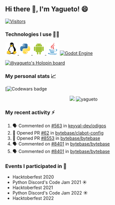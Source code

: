 ## Hi there 👋, I'm Yagueto! 😄


[![Visitors](https://hits.sh/github.com/yagueto/yagueto.svg?style=for-the-badge&label=Visitors&color=007ec6)](https://hits.sh/github.com/yagueto/yagueto/)

### Technologies I use 👨‍💻

<p align="left"> 
<a href="https://www.linux.org" target="_blank"><img src="https://raw.githubusercontent.com/devicons/devicon/master/icons/linux/linux-original.svg" alt="linux" width="40" height="40"/> </a> 
<a href="https://www.python.org" target="_blank"><img src="https://raw.githubusercontent.com/devicons/devicon/master/icons/python/python-original.svg" alt="python" width="40" height="40"/> </a> 
<a href="https://developer.android.com" target="_blank"> <img src="https://raw.githubusercontent.com/devicons/devicon/master/icons/android/android-original.svg" alt="android" width="40" height="40"/> </a>
<a href="https://www.java.com" target="_blank"><img src="https://raw.githubusercontent.com/devicons/devicon/master/icons/java/java-original.svg" alt="java" width="40" height="40"/></a>
<a href="https://www.godotengine.org" target="_blank"><img src="https://cdn.jsdelivr.net/gh/devicons/devicon/icons/godot/godot-original.svg" alt="Godot Engine" width="40" height="40"/> </a>

[![@yagueto's Holopin board](https://holopin.me/yagueto)](https://holopin.io/@yagueto)

### My personal stats 📈
[![Codewars badge](https://www.codewars.com/users/Yagueto/badges/small)
<div align="center"> 
  <a>
    <img src=https://github-readme-stats.vercel.app/api?username=yagueto&count_private=true&show_icons=true width=50%></img>
  </a>
  <img src="https://github-readme-streak-stats.herokuapp.com/?user=yagueto" alt="yagueto" width=49% />
</div>


### My recent activity ⚡

  <!--START_SECTION:activity-->
1. 🗣 Commented on [#563](https://github.com/keyval-dev/odigos/issues/563#issuecomment-1746382366) in [keyval-dev/odigos](https://github.com/keyval-dev/odigos)
2. 💪 Opened PR [#62](https://github.com/bytebase/clabot-config/pull/62) in [bytebase/clabot-config](https://github.com/bytebase/clabot-config)
3. 💪 Opened PR [#8553](https://github.com/bytebase/bytebase/pull/8553) in [bytebase/bytebase](https://github.com/bytebase/bytebase)
4. 🗣 Commented on [#8401](https://github.com/bytebase/bytebase/issues/8401#issuecomment-1742118194) in [bytebase/bytebase](https://github.com/bytebase/bytebase)
5. 🗣 Commented on [#8401](https://github.com/bytebase/bytebase/issues/8401#issuecomment-1736943155) in [bytebase/bytebase](https://github.com/bytebase/bytebase)
  <!--END_SECTION:activity-->
  

### Events I participated in 📆

- Hacktoberfest 2020
- Python Discord's Code Jam 2021 ☀️
- Hacktoberfest 2021
- Python Discord's Code Jam 2022 ☀️
- Hacktoberfest 2022
